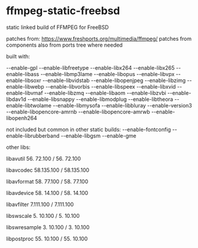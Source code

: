# ffmpeg-static-freebsd
static linked build of FFMPEG for FreeBSD

patches from: https://www.freshports.org/multimedia/ffmpeg/
patches from components also from ports tree where needed

built with:

--enable-gpl --enable-libfreetype --enable-libx264 --enable-libx265 --enable-libass --enable-libmp3lame --enable-libopus --enable-libvpx --enable-libsoxr --enable-libvidstab --enable-libopenjpeg --enable-libzimg --enable-libwebp --enable-libvorbis --enable-libspeex --enable-libxvid --enable-libvmaf --enable-libzmq --enable-libaom --enable-libzvbi --enable-libdav1d --enable-libsnappy --enable-libmodplug --enable-libtheora --enable-libtwolame --enable-libmysofa --enable-libbluray --enable-version3 --enable-libopencore-amrnb --enable-libopencore-amrwb --enable-libopenh264

not included but common in other static builds:
--enable-fontconfig  --enable-librubberband  --enable-libgsm --enable-gme

other libs:

libavutil      56. 72.100 / 56. 72.100

libavcodec     58.135.100 / 58.135.100

libavformat    58. 77.100 / 58. 77.100

libavdevice    58. 14.100 / 58. 14.100

libavfilter     7.111.100 /  7.111.100

libswscale      5. 10.100 /  5. 10.100

libswresample   3. 10.100 /  3. 10.100

libpostproc    55. 10.100 / 55. 10.100
